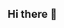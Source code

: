 ## Hi there 👋

<!--
**yerlankarassay/yerlankarassay** is a ✨ _special_ ✨ repository because its `README.md` (this file) appears on your GitHub profile.

Here are some ideas to get you started:

👋, Let me introduce you to the one and only Yerlan Karassay!
🔭 I’m into Financial Markets and Algorithmic Trading Strategies looking to get into the field of Quantitative Analyst/Trading/Research.
🌱 I’m a 2nd year Physics (BSc Hons) student at Durham University.
👯 I’m looking to collaborate on any Python Projects where we can implement ML models to predict equity prices and test trading strategies.
💬 Ask me about my projects! email: erlankarassay@gmail.com
📫 How to reach me: Linkedin: https://www.linkedin.com/in/yerlan-karassay-203456ww/
⚡ Fun fact: I am a competitive amateur Boxer representing my University!

